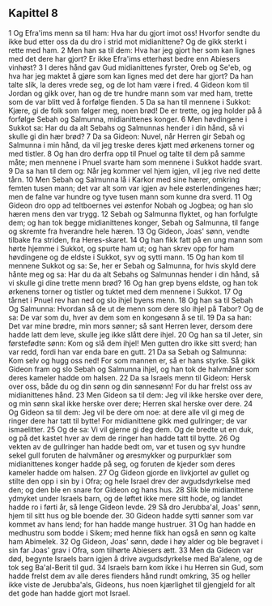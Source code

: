 ## Kapittel 8

1 Og Efra'ims menn sa til ham: Hva har du gjort imot oss! Hvorfor sendte du ikke bud etter oss da du dro i strid mot midianittene? Og de gikk sterkt i rette med ham.
2 Men han sa til dem: Hva har jeg gjort her som kan lignes med det dere har gjort? Er ikke Efra'ims etterhøst bedre enn Abiesers vinhøst?
3 I deres hånd gav Gud midianittenes fyrster, Oreb og Se'eb, og hva har jeg maktet å gjøre som kan lignes med det dere har gjort? Da han talte slik, la deres vrede seg, og de lot ham være i fred.
4 Gideon kom til Jordan og gikk over, han og de tre hundre mann som var med ham, trette som de var blitt ved å forfølge fienden.
5 Da sa han til mennene i Sukkot: Kjære, gi de folk som følger meg, noen brød! De er trette, og jeg holder på å forfølge Sebah og Salmunna, midianittenes konger.
6 Men høvdingene i Sukkot sa: Har du da alt Sebahs og Salmunnas hender i din hånd, så vi skulle gi din hær brød?
7 Da sa Gideon: Nuvel, når Herren gir Sebah og Salmunna i min hånd, da vil jeg treske deres kjøtt med ørkenens torner og med tistler.
8 Og han dro derfra opp til Pnuel og talte til dem på samme måte; men mennene i Pnuel svarte ham som mennene i Sukkot hadde svart.
9 Da sa han til dem og: Når jeg kommer vel hjem igjen, vil jeg rive ned dette tårn.
10 Men Sebah og Salmunna lå i Karkor med sine hærer, omkring femten tusen mann; det var alt som var igjen av hele østerlendingenes hær; men de falne var hundre og tyve tusen mann som kunne dra sverd.
11 Og Gideon dro opp ad teltboernes vei østenfor Nobah og Jogbea; og han slo hæren mens den var trygg.
12 Sebah og Salmunna flyktet, og han forfulgte dem; og han tok begge midianittenes konger, Sebah og Salmunna, til fange og skremte fra hverandre hele hæren.
13 Og Gideon, Joas' sønn, vendte tilbake fra striden, fra Heres-skaret.
14 Og han fikk fatt på en ung mann som hørte hjemme i Sukkot, og spurte ham ut; og han skrev opp for ham høvdingene og de eldste i Sukkot, syv og sytti mann.
15 Og han kom til mennene Sukkot og sa: Se, her er Sebah og Salmunna, for hvis skyld dere hånte meg og sa: Har du da alt Sebahs og Salmunnas hender i din hånd, så vi skulle gi dine trette menn brød?
16 Og han grep byens eldste, og han tok ørkenens torner og tistler og tuktet med dem mennene i Sukkot.
17 Og tårnet i Pnuel rev han ned og slo ihjel byens menn.
18 Og han sa til Sebah Og Salmunna: Hvordan så de ut de menn som dere slo ihjel på Tabor? Og de sa: De var som du, hver av dem som en kongesønn å se til.
19 Da sa han: Det var mine brødre, min mors sønner; så sant Herren lever, dersom dere hadde latt dem leve, skulle jeg ikke slått dere ihjel.
20 Og han sa til Jeter, sin førstefødte sønn: Kom og slå dem ihjel! Men gutten dro ikke sitt sverd; han var redd, fordi han var enda bare en gutt.
21 Da sa Sebah og Salmunna: Kom selv og hugg oss ned! For som mannen er, så er hans styrke. Så gikk Gideon fram og slo Sebah og Salmunna ihjel, og han tok de halvmåner som deres kameler hadde om halsen.
22 Da sa Israels menn til Gideon: Hersk over oss, både du og din sønn og din sønnesønn! For du har frelst oss av midianittenes hånd.
23 Men Gideon sa til dem: Jeg vil ikke herske over dere, og min sønn skal ikke herske over dere; Herren skal herske over dere.
24 Og Gideon sa til dem: Jeg vil be dere om noe: at dere alle vil gi meg de ringer dere har tatt til bytte! For midianittene gikk med gullringer; de var ismaelitter.
25 Og de sa: Vi vil gjerne gi deg dem. Og de bredte ut en duk, og på det kastet hver av dem de ringer han hadde tatt til bytte.
26 Og vekten av de gullringer han hadde bedt om, var et tusen og syv hundre sekel gull foruten de halvmåner og øresmykker og purpurklær som midianittenes konger hadde på seg, og foruten de kjeder som deres kameler hadde om halsen.
27 Og Gideon gjorde en livkjortel av gullet og stilte den opp i sin by i Ofra; og hele Israel drev der avgudsdyrkelse med den; og den ble en snare for Gideon og hans hus.
28 Slik ble midianittene ydmyket under Israels barn, og de løftet ikke mere sitt hode, og landet hadde ro i førti år, så lenge Gideon levde.
29 Så dro Jerubba'al, Joas' sønn, hjem til sitt hus og ble boende der.
30 Gideon hadde sytti sønner som var kommet av hans lend; for han hadde mange hustruer.
31 Og han hadde en medhustru som bodde i Sikem; med henne fikk han også en sønn og kalte ham Abimelek.
32 Og Gideon, Joas' sønn, døde i høy alder og ble begravet i sin far Joas' grav i Ofra, som tilhørte Abiesers ætt.
33 Men da Gideon var død, begynte Israels barn igjen å drive avgudsdyrkelse med Ba'alene, og de tok seg Ba'al-Berit til gud.
34 Israels barn kom ikke i hu Herren sin Gud, som hadde frelst dem av alle deres fienders hånd rundt omkring,
35 og heller ikke viste de Jerubba'als, Gideons, hus noen kjærlighet til gjengjeld for alt det gode han hadde gjort mot Israel.

